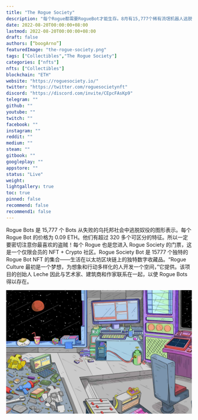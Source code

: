 ```yaml
---
title: "The Rogue Society"
description: "每个Rogue都需要RogueBot才能生存。8月有15,777个稀有流氓机器人逃脱的限量系列。"
date: 2022-08-20T00:00:00+08:00
lastmod: 2022-08-20T00:00:00+08:00
draft: false
authors: [“boogArno”]
featuredImage: "the-rogue-society.png"
tags: ["Collectibles","The Rogue Society"]
categories: ["nfts"]
nfts: ["Collectibles"]
blockchain: "ETH"
website: "https://roguesociety.io/"
twitter: "https://twitter.com/roguesocietynft"
discord: "https://discord.com/invite/CEpcFAsKp9"
telegram: ""
github: ""
youtube: ""
twitch: ""
facebook: ""
instagram: ""
reddit: ""
medium: ""
steam: ""
gitbook: ""
googleplay: ""
appstore: ""
status: "Live"
weight: 
lightgallery: true
toc: true
pinned: false
recommend: false
recommend1: false
---
```

 Rogue Bots 是 15,777 个 Bots 从失败的乌托邦社会中逃脱奴役的图形表示。每个 Rogue Bot 的价格为 0.09 ETH。他们有超过 320 多个可区分的特征。所以一定要密切注意你最喜欢的盗贼！每个 Rogue 也是您进入 Rogue Society 的门票，这是一个仅限会员的 NFT + Crypto 社区。Rogue Society Bot 是 15777 个独特的 Rogue Bot NFT 的集合——生活在以太坊区块链上的独特数字收藏品。“Rogue Culture 最初是一个梦想，为想象和行动多样化的人开发一个空间，”它提供。该项目的创始人 Leche 因此与艺术家、建筑商和作家联系在一起，以使 Rogue Bots 得以存在。

 ![theroguesociety-dapp-collectibles-ethereum-image1_b5d17f49001e78cea79c1e085687972a](theroguesociety-dapp-collectibles-ethereum-image1_b5d17f49001e78cea79c1e085687972a.png)